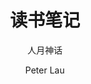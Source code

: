 ---
title: "读书笔记"
subtitle: "人月神话"
layout: post
author: "Peter Lau"
published: false
header-style: text
tags:
  - Computer science
  - Growth
---